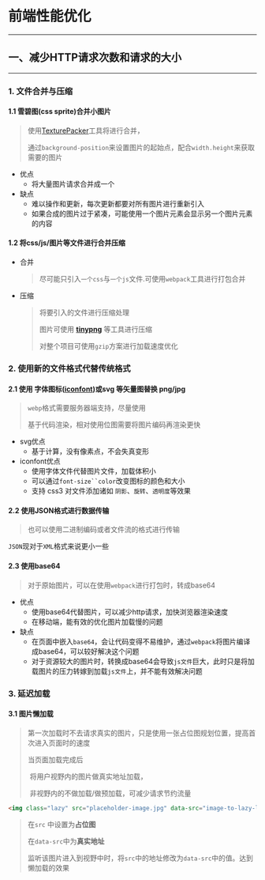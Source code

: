 # 前端性能优化

---------------------------

## 一、减少HTTP请求次数和请求的大小

----------------------

### 1. 文件合并与压缩

#### 1.1 雪碧图(css sprite)合并小图片

> 使用[TexturePacker](https://www.codeandweb.com/texturepacker)工具将进行合并，
>
> 通过`background-position`来设置图片的起始点，配合`width.height`来获取需要的图片

+ 优点
  + 将大量图片请求合并成一个
+ 缺点
  + 难以操作和更新，每次更新都要对所有图片进行重新引入
  + 如果合成的图片过于紧凑，可能使用一个图片元素会显示另一个图片元素的内容

#### 1.2 将css/js/图片等文件进行合并压缩

 + 合并

   > 尽可能只引入`一个css`与`一个js`文件.可使用`webpack`工具进行打包合并

 + 压缩

   > 将要引入的文件进行压缩处理
   >
   > 图片可使用 **[tinypng](http://tinypng.com)** 等工具进行压缩
   >
   > 对整个项目可使用`gzip`方案进行加载速度优化

### 2. 使用新的文件格式代替传统格式

#### 2.1 使用 字体图标([iconfont](https://www.iconfont.cn/manage/index?spm=a313x.7781069.1998910419.11&manage_type=myprojects&projectId=-1))或svg 等矢量图替换 png/jpg

> `webp`格式需要服务器端支持，尽量使用
>
> 基于代码渲染，相对使用位图需要将图片编码再渲染更快

+ svg优点
  + 基于计算，没有像素点，不会失真变形
+ iconfont优点
  +  使用字体文件代替图片文件，加载体积小
  + 可以通过`font-size``color`改变图标的颜色和大小
  + 支持 css3 对文件添加诸如 `阴影`、`旋转`、`透明度`等效果

#### 2.2 使用JSON格式进行数据传输

> 也可以使用二进制编码或者文件流的格式进行传输

`JSON`现对于`XML`格式来说更小一些

#### 2.3 使用base64

> 对于原始图片，可以在使用`webpack`进行打包时，转成base64

+ 优点
  + 使用base64代替图片，可以减少http请求，加快浏览器渲染速度
  + 在移动端，能有效的优化图片加载慢的问题
+ 缺点
  + 在页面中嵌入`base64`，会让代码变得不易维护，通过`webpack`将图片编译成base64，可以较好解决这个问题
  + 对于资源较大的图片时，转换成base64会导致`js文件`巨大，此时只是将加载图片的压力转嫁到加载`js文件`上，并不能有效解决问题

### 3. 延迟加载

#### 3.1 图片懒加载

> 第一次加载时不去请求真实的图片，只是使用一张占位图规划位置，提高首次进入页面时的速度
>
> 当页面加载完成后
>
> ​	将用户视野内的图片做真实地址加载，
>
> ​	非视野内的不做加载/做预加载，可减少请求节约流量

```html
<img class="lazy" src="placeholder-image.jpg" data-src="image-to-lazy-load-1x.jpg" data-srcset="image-to-lazy-load-2x.jpg" alt="I'm an image!">
```

> 在`src` 中设置为**占位图**
>
> 在`data-src`中为**真实地址**
>
> 监听该图片进入到视野中时，将`src`中的地址修改为`data-src`中的值。达到懒加载的效果